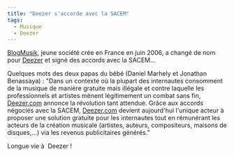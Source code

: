 ```yaml
---
title: "Deezer s'accorde avec la SACEM"
tags:
  - Musique
  - Deezer
---
```


[BlogMusik](http://www.hugedomains.com/domain_profile.cfm?d=blogmusik&amp;e=com), jeune société crée en France en juin 2006, a changé de nom pour [Deezer](http://www.deezer.com) et signé des accords avec la SACEM…

<!-- more -->

Quelques mots des deux papas du bébé (Daniel Marhely et Jonathan Benassaya)&nbsp;: "Dans un contexte où la plupart des internautes consomment de la musique de manière gratuite mais illégale et contre laquelle les professionnels et artistes mènent légitimement un combat sans fin, [Deezer.com](http://www.deezer.com) annonce la révolution tant attendue. Grâce aux accords négociés avec la SACEM, [Deezer.com](http://www.deezer.com) devient aujourd'hui l'unique acteur à  proposer une solution gratuite pour les internautes tout en rémunérant les acteurs de la création musicale (artistes, auteurs, compositeurs, maisons de disques,…) via les revenus publicitaires générés."

Longue vie à  Deezer&nbsp;!